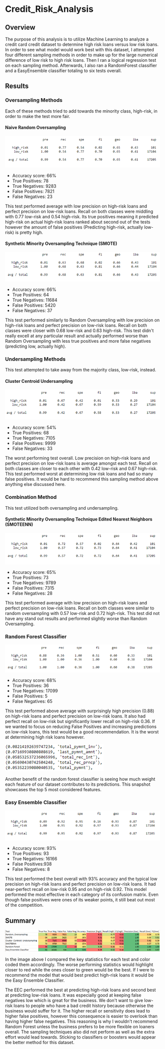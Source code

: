 # Credit_Risk_Analysis

## Overview 

The purpose of this analysis is to utilize Machine Learning to analyze a credit card credit dataset to determine high risk loans versus low risk loans. In order to see what model would work best with this dataset, I attempted four different sampling methods in order to make up for the large numerical difference of low risk to high risk loans. Then I ran a logical regression test on each sampling method. Afterwards, I also ran a RandomForest classifier and a EasyEnsemble classifier totaling to six tests overall. 

## Results

### Oversampling Methods

Each of these methods tried to add towards the minority class, high-risk, in order to make the test more fair.

#### Naive Random Oversampling

![oversample_logregress.PNG](Resources/oversample_logregress.PNG)

* Accuracy score: 66%
* True Positives: 78	
* True Negatives: 9283		
* False Positives:	7821	
* False Negatives: 23

This test performed average with low precision on high-risk loans and perfect precision on low-risk loans. Recall on both classes were middling with 0.77 low-risk and 0.54 high-risk. Its true positives meaning it predicted high-risk on actual high-risk loans ranked about second out of the tests however the amount of false positives (Predicting high-risk, actually low-risk) is pretty high.


#### Synthetic Minority Oversampling Technique (SMOTE) 

![smote_logregress.PNG](Resources/smote_logregress.PNG)

* Accuracy score: 66%
* True Positives: 64	
* True Negatives: 11684
* False Positives: 5420
* False Negatives: 37

This test performed similarly to Random Oversampling with low precision on high-risk loans and perfect precision on low-risk loans. Recall on both classes were closer with 0.68 low-risk and 0.63 high-risk. This test didn't really excell at any particular result and actually performed worse than Random Oversampling with less true positives and more false negatives (predicting low, actually high).


### Undersampling Methods

This test attempted to take away from the majority class, low-risk, instead.

#### Cluster Centroid Undersampling

![cluster_logregress.PNG](Resources/cluster_logregress.PNG)

* Accuracy score: 54%
* True Positives: 68	
* True Negatives: 7105
* False Positives: 9999
* False Negatives: 33

The worst performing test overall. Low precision on high-risk loans and perfect precision on low-risk loans is average amongst each test. Recall on both classes are closer to each other with 0.42 low-risk and 0.67 high-risk. This test performed worst at determining low risk loans and had so many false positives. It would be hard to recommend this sampling method above anything else discussed here.


### Combination Method

This test utilized both oversampling and undersampling.

#### Synthetic Minority Oversampling Technique Edited Nearest Neighbors (SMOTEENN)

![smoteenn_logregress.PNG](Resources/smoteenn_logregress.PNG)

* Accuracy score: 65%
* True Positives: 73	
* True Negatives: 9789
* False Positives: 7315
* False Negatives: 28

This test performed average with low precision on high-risk loans and perfect precision on low-risk loans. Recall on both classes were similar to random oversampling with 0.57 low-risk and 0.72 high-risk. This test did not have any stand out results and performed slightly worse than Random Oversampling.

### Random Forest Classifier 

![randomforest.PNG](Resources/randomforest.PNG)

* Accuracy score: 68%
* True Positives: 36	
* True Negatives: 17099
* False Positives:	5
* False Negatives: 65

This test performed above average with surprisingly high precision (0.88) on high-risk loans and perfect precision on low-risk loans. It also had perfect recall on low-risk but significantly lower recall on high-risk 0.36. If we wanted to focus on reducing False Positives and increasing predictions on low-risk loans, this test would be a good recommendation. It is the worst at determining high risk loans however.

![top5_features.PNG](Resources/top5_features.PNG)

Another benefit of the random forest classifier is seeing how much weight each feature of our dataset contributes to its predictions. This snapshot showcases the top 5 most considered features. 


### Easy Ensemble Classifier

![eec.PNG](Resources/eec.PNG)

* Accuracy score: 93%
* True Positives: 93	
* True Negatives: 16166
* False Positives:938
* False Negatives: 8

This test performed the best overall with 93% accuracy and the typical low precision on high-risk loans and perfect precision on low-risk loans. It had near-perfect recall on low-risk 0.95 and on high-risk 0.92. This model performed the most effective in each category of its confusion matrix. Even though false positives were ones of its weaker points, it still beat out most of the competition.


## Summary

![all_tests.PNG](Resources/all_tests.PNG)

In the image above I compared the key statistics for each test and color coded them accordingly. The worse performing statistics would highlight closer to red while the ones closer to green would be the best. If I were to recommend the model that would best predict high-risk loans it would be the Easy Ensemble Classifier. 

The EEC performed the best at predicting high-risk loans and second best at predicting low-risk loans. It was especially good at keeping false negatives low which is great for the business. We don't want to give low-risk loans to people who have a bad credit history because otherwise the business would suffer for it. The higher recall or sensitivity does lead to higher false positives, however this consequence is easier to overlook than having higher false negatives. This reasoning is why I wouldn't recommend Random Forest unless the business prefers to be more flexible on loaners overall. The sampling techniques also did not perform as well as the extra effort would lead towards. Sticking to classifiers or boosters would appear the better method for this dataset.
